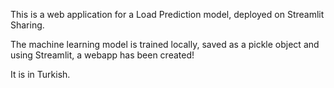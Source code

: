 This is a web application for a Load Prediction model, deployed on Streamlit Sharing.

The machine learning model is trained locally, saved as a pickle object and using Streamlit, a webapp has been created!

It is in Turkish.
